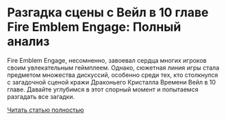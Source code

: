 # Разгадка сцены с Вейл в 10 главе Fire Emblem Engage: Полный анализ



Fire Emblem Engage, несомненно, завоевал сердца многих игроков своим увлекательным геймплеем. Однако, сюжетная линия игры стала предметом множества дискуссий, особенно среди тех, кто столкнулся с загадочной сценой кражи Драконьего Кристалла Времени Вейл в 10 главе. Давайте углубимся в этот спорный момент и попытаемся разгадать все загадки.

[Читать статью полностью](https://xyberbara.com/gaming/razgadka-stseny-s-veyl-v-10-glave-fire-emblem-engage/)
